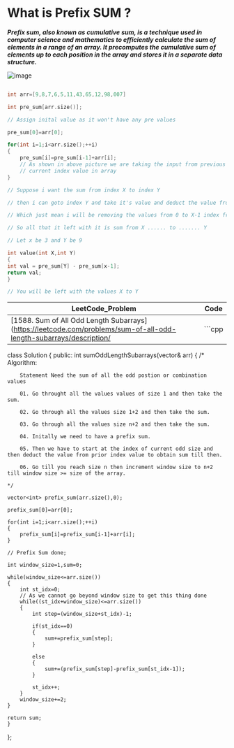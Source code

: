 # What is Prefix SUM ?

***Prefix sum, also known as cumulative sum, is a technique used in computer science and mathematics to efficiently calculate the sum of elements in a range of an array. It precomputes the cumulative sum of elements up to each position in the array and stores it in a separate data structure.***

![image](https://miro.medium.com/v2/resize:fit:1100/format:webp/0*tdHeYDX4Wi15UeL5.jpg)

```cpp

int arr=[9,8,7,6,5,11,43,65,12,98,007]

int pre_sum[arr.size()];

// Assign inital value as it won't have any pre values 

pre_sum[0]=arr[0];

for(int i=1;i<arr.size();++i)
{
    pre_sum[i]=pre_sum[i-1]+arr[i];
    // As shown in above picture we are taking the input from previous sum and the 
    // current index value in array
}

// Suppose i want the sum from index X to index Y

// then i can goto index Y and take it's value and deduct the value from X-1 index 

// Which just mean i will be removing the values from 0 to X-1 index from Y index sum 

// So all that it left with it is sum from X ...... to ....... Y

// Let x be 3 and Y be 9 

int value(int X,int Y)
{
int val = pre_sum[Y] - pre_sum[x-1];
return val;
}

// You will be left with the values X to Y

```

|LeetCode_Problem|Code|
|----------------|----|
|[1588. Sum of All Odd Length Subarrays](https://leetcode.com/problems/sum-of-all-odd-length-subarrays/description/|```cpp
class Solution {
public:
    int sumOddLengthSubarrays(vector<int>& arr) {
    /*
        Algorithm:

        Statement Need the sum of all the odd postion or combination values

        01. Go throught all the values values of size 1 and then take the sum.

        02. Go through all the values size 1+2 and then take the sum.

        03. Go through all the values size n+2 and then take the sum.

        04. Initally we need to have a prefix sum.

        05. Then we have to start at the index of current odd size and then deduct the value from prior index value to obtain sum till then.

        06. Go till you reach size n then increment window size to n+2 till window size >= size of the array.

    */

    vector<int> prefix_sum(arr.size(),0);

    prefix_sum[0]=arr[0];

    for(int i=1;i<arr.size();++i)
    {
        prefix_sum[i]=prefix_sum[i-1]+arr[i];
    }

    // Prefix Sum done;

    int window_size=1,sum=0;

    while(window_size<=arr.size())
    {
        int st_idx=0;
        // As we cannot go beyond window size to get this thing done
        while((st_idx+window_size)<=arr.size())
        {
            int step=(window_size+st_idx)-1;

            if(st_idx==0)
            {
                sum+=prefix_sum[step];
            }

            else
            {
                sum+=(prefix_sum[step]-prefix_sum[st_idx-1]);
            }

            st_idx++;
        }
        window_size+=2;
    }

    return sum;
    }
};
```|
